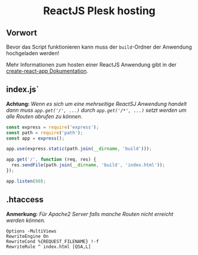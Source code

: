 <h1 align="center">ReactJS Plesk hosting</h1>

## Vorwort

Bevor das Script funktionieren kann muss der `build`-Ordner der Anwendung hochgeladen werden!

Mehr Informationen zum hosten einer ReactJS Anwendung gibt in der [create-react-app Dokumentation](https://create-react-app.dev/docs/deployment/).

## index.js`

**Achtung:** _Wenn es sich um eine mehrseitige ReactSJ Anwendung handelt dann muss `app.get('/', ...)` durch `app.get('/*', ...)` setzt werden um alle Routen abrufen zu können._

```javascript
const express = require('express');
const path = require('path');
const app = express();

app.use(express.static(path.join(__dirname, 'build')));

app.get('/', function (req, res) {
  res.sendFile(path.join(__dirname, 'build', 'index.html'));
});

app.listen(80);

```

## .htaccess

**Anmerkung:** _Für Apache2 Server falls manche Routen nicht erreicht werden können._

```
Options -MultiViews
RewriteEngine On
RewriteCond %{REQUEST_FILENAME} !-f
RewriteRule ^ index.html [QSA,L]
```